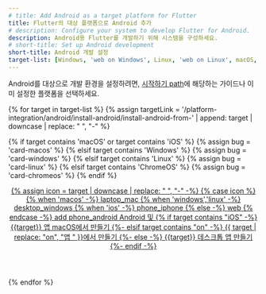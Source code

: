 ```yaml
---
# title: Add Android as a target platform for Flutter
title: Flutter의 대상 플랫폼으로 Android 추가
# description: Configure your system to develop Flutter for Android.
description: Android용 Flutter를 개발하기 위해 시스템을 구성하세요.
# short-title: Set up Android development
short-title: Android 개발 설정
target-list: [Windows, 'web on Windows', Linux, 'web on Linux', macOS, 'web on macOS', iOS, 'web on ChromeOS']
---
```


Android를 대상으로 개발 환경을 설정하려면, 
[시작하기 path][Getting Started path]에 해당하는 가이드나 이미 설정한 플랫폼을 선택하세요.

<div class="card-grid">
{% for target in target-list %}
{% assign targetLink = '/platform-integration/android/install-android/install-android-from-' | append: target | downcase | replace: " ", "-" %}

  {% if target contains 'macOS' or target contains 'iOS' %}
    {% assign bug = 'card-macos' %}
  {% elsif target contains 'Windows' %}
    {% assign bug = 'card-windows' %}
  {% elsif target contains 'Linux' %}
    {% assign bug = 'card-linux' %}
  {% elsif target contains 'ChromeOS' %}
    {% assign bug = 'card-chromeos' %}
  {% endif %}

  <a class="card card-app-type {{bug}}" id="install-{{target | downcase}}" href="{{targetLink}}">
    <div class="card-body">
      <header class="card-title text-center">
        <span class="d-block h1">
          {% assign icon = target | downcase | replace: " ", "-" -%}
          {% case icon %}
          {% when 'macos' -%}
            <span class="material-symbols">laptop_mac</span>
          {% when 'windows','linux' -%}
            <span class="material-symbols">desktop_windows</span>
          {% when 'ios' -%}
            <span class="material-symbols">phone_iphone</span>
          {% else -%}
            <span class="material-symbols">web</span>
          {% endcase -%}
          <span class="material-symbols">add</span>
          <span class="material-symbols">phone_android</span>
        </span>
        <span class="text-muted d-block">
        Android 및
        {% if target contains "iOS" -%}
        {{target}} 앱 macOS에서 만들기
        {%- elsif target contains "on" -%}
        {{ target | replace: "on", "앱 " }}에서 만들기
        {%- else -%}
        {{target}} 데스크톱 앱 만들기
        {%- endif -%}
        </span>
      </header>
    </div>
  </a>
{% endfor %}
</div>

[Getting Started path]: /get-started/install
